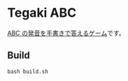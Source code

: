 # Tegaki ABC
[ABC の発音を手書きで答えるゲーム](https://marmooo.github.io/type-numbers/)です。

## Build
```
bash build.sh
```
